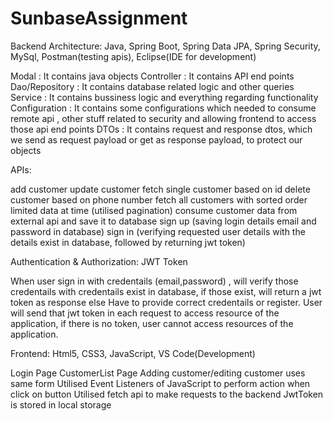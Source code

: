 # SunbaseAssignment

Backend Architecture: Java, Spring Boot, Spring Data JPA, Spring Security, MySql, Postman(testing apis), Eclipse(IDE for development)

Modal             : It contains java objects
Controller        : It contains API end points
Dao/Repository    : It contains database related logic and other queries 
Service           : It contains bussiness logic and everything regarding functionality
Configuration     : It contains some configurations which needed to consume remote api , other stuff related to security and allowing frontend to access those api end points
DTOs              : It contains request and response dtos, which we send as request payload or get as response payload, to protect our objects

APIs:

add customer
update customer
fetch single customer based on id
delete customer based on phone number
fetch all customers with sorted order limited data at time (utilised pagination)
consume customer data from external api and save it to database
sign up (saving login details email and password in database)
sign in (verifying requested user details with the details exist in database, followed by returning jwt token)


Authentication & Authorization: JWT Token

When user sign in with credentails (email,password) , will verify those credentails with credentails exist in database, if those exist, will return a jwt token as response else 
Have to provide correct credentails or register. 
User will send that jwt token in each request to access resource of the application, if there is no token, user cannot access resources of the application.


Frontend: Html5, CSS3, JavaScript, VS Code(Development)

Login Page 
CustomerList Page
Adding customer/editing customer uses same form
Utilised Event Listeners of JavaScript to perform action when click on button
Utilised fetch api to make requests to the backend
JwtToken is stored in local storage




